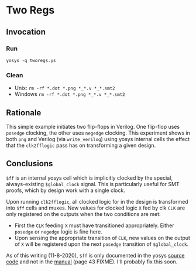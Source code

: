 # Two Regs

## Invocation
### Run
`yosys -q tworegs.ys`

### Clean
* Unix: `rm -rf *.dot *.png *_*.v *_*.smt2`
* Windows `rm -rf *.dot *.png *_*.v *_*.smt2`

## Rationale
This simple example initiates two flip-flops in Verilog. One flip-flop uses
`posedge` clocking, the other uses `negedge` clocking. This experiment shows
in both `png` and Verilog (via `write_verilog`) using yosys internal cells the
effect that the `clk2fflogic` pass has on transforming a given design.

## Conclusions
`$ff` is an internal yosys cell which is implicitly clocked by the special,
always-existing `$global_clock` signal. This is particularly useful for SMT
proofs, which by design work with a single clock.

Upon running `clk2fflogic`, all clocked logic for  in the design is transformed
into `$ff` cells and muxes. New values for clocked logic `X` fed by clk `CLK`
are only registered on the outputs when the two conditions are met:

* First the `CLK` feeding `X` must have transitioned appropriately. Either
  `posedge` or `negedge` logic is fine here.
* Upon sensing the appropriate transition of `CLK`, new values on the output of
  `X` will be registered upon the next `posedge` transition of `$global_clock`.

As of this writing (11-8-2020), `$ff` is only documented in the yosys
[source code](https://github.com/YosysHQ/yosys/blob/master/techlibs/common/simlib.v#L1749-L1760)
and not in the [manual](http://www.clifford.at/yosys/files/yosys_manual.pdf)
(page 43 FIXME). I'll probably fix this soon.
